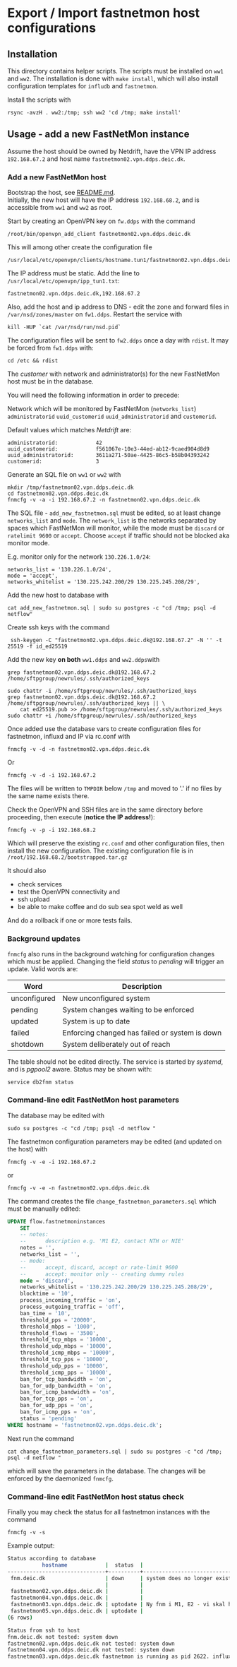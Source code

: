 
# Export / Import fastnetmon host configurations

## Installation

This directory contains helper scripts. The scripts must be installed on `ww1`
and `ww2`. The installation is done with `make install`, which will also
install configuration templates for `infludb` and `fastnetmon`.

Install the scripts with

    rsync -avzH . ww2:/tmp; ssh ww2 'cd /tmp; make install'

## Usage - add a new FastNetMon instance

Assume the host should be owned by Netdrift, have the VPN IP address
`192.168.67.2` and host name `fastnetmon02.vpn.ddps.deic.dk`.

### Add a new FastNetMon host

Bootstrap the host, see [README.md](../vagrant/README.md).          
Initially, the new host will have the IP address `192.168.68.2`, and is
accessible from `ww1` and `ww2` as root.

Start by creating an OpenVPN key on `fw.ddps` with the command

    /root/bin/openvpn_add_client fastnetmon02.vpn.ddps.deic.dk

This will among other create the configuration file

``````
/usr/local/etc/openvpn/clients/hostname.tun1/fastnetmon02.vpn.ddps.deic.dk/fastnetmon02.vpn.ddps.deic.dk.ovpn
``````

The IP address must be static. Add the line to `/usr/local/etc/openvpn/ipp_tun1.txt`:

``````
fastnetmon02.vpn.ddps.deic.dk,192.168.67.2
``````

Also, add the host and ip address to DNS - edit the zone and forward files in
`/var/nsd/zones/master` on `fw1.ddps`. Restart the service with 

``````
kill -HUP `cat /var/nsd/run/nsd.pid`
``````

The configuration files will be sent to `fw2.ddps` once a day with `rdist`. It
may be forced from `fw1.ddps` with:

    cd /etc && rdist

The _customer_ with network and administrator(s) for the new FastNetMon host
must be in the database.

You will need the following information in order to precede:

Network which will be monitored by FastNetMon (`networks_list`)
`administratorid` `uuid_customerid` `uuid_administratorid` and `customerid`.

Default values which matches _Netdrift_ are:

``````
administratorid:            42
uuid_customerid:            f561067e-10e3-44ed-ab12-9caed904d8d9
uuid_administratorid:       3611a271-50ae-4425-86c5-b58b04393242
customerid:                 3
``````

Generate an SQL file on `ww1` or `ww2` with 

    mkdir /tmp/fastnetmon02.vpn.ddps.deic.dk    
    cd fastnetmon02.vpn.ddps.deic.dk
    fnmcfg -v -a -i 192.168.67.2 -n fastnetmon02.vpn.ddps.deic.dk

The SQL file - `add_new_fastnetmon.sql` must be edited, so at least change
`networks_list` and `mode`. The `network_list` is the networks separated by
spaces which FastNetMon will monitor, while the mode must be `discard` or
`ratelimit 9600` or `accept`. Choose `accept` if traffic should not be blocked
aka monitor mode.

E.g. monitor only for the network `130.226.1.0/24`:

```````
networks_list = '130.226.1.0/24',
mode = 'accept',
networks_whitelist = '130.225.242.200/29 130.225.245.208/29',
```````

Add the new host to database with 

    cat add_new_fastnetmon.sql | sudo su postgres -c "cd /tmp; psql -d netflow"

Create ssh keys with the command

     ssh-keygen -C "fastnetmon02.vpn.ddps.deic.dk@192.168.67.2" -N '' -t 25519 -f id_ed25519

Add the new key **on both** `ww1.ddps` and `ww2.ddps`with

``````
grep fastnetmon02.vpn.ddps.deic.dk@192.168.67.2 /home/sftpgroup/newrules/.ssh/authorized_keys

sudo chattr -i /home/sftpgroup/newrules/.ssh/authorized_keys
grep fastnetmon02.vpn.ddps.deic.dk@192.168.67.2 /home/sftpgroup/newrules/.ssh/authorized_keys || \
    cat ed25519.pub >> /home/sftpgroup/newrules/.ssh/authorized_keys
sudo chattr +i /home/sftpgroup/newrules/.ssh/authorized_keys
``````

Once added use the database vars to create configuration files for fastnetmon,
influxd and IP via rc.conf with

    fnmcfg -v -d -n fastnetmon02.vpn.ddps.deic.dk

Or

    fnmcfg -v -d -i 192.168.67.2

The files will be written to `TMPDIR` below `/tmp` and moved to '.' if no files by the same name exists there.

Check the OpenVPN and SSH files are in the same directory before proceeding,
then execute (**notice the IP address!**):

    fnmcfg -v -p -i 192.168.68.2

Which will preserve the existing `rc.conf` and other configuration files,
then install the new configuration. The existing configuration file is in `/root/192.168.68.2/bootstrapped.tar.gz`

It should also

  - check services
  - test the OpenVPN connectivity and
  - ssh upload
  - be able to make coffee and do sub sea spot weld as well

And do a rollback if one or more tests fails.

### Background updates

`fnmcfg` also runs in the background watching for configuration changes which
must be applied. Changing the field _status_ to _pending_ will trigger an update. Valid words are:

| Word           | Description |
| -------------- | ----------- |
| unconfigured   | New unconfigured system |
| pending        | System changes waiting to be enforced |
| updated        | System is up to date |
| failed         | Enforcing changed has failed or system is down |
| shotdown       | System deliberately out of reach |

The table should not be edited directly. The service is started by _systemd_,
and is _pgpool2_ aware. Status may be shown with:

    service db2fnm status

### Command-line edit FastNetMon host parameters

The database may be edited with

    sudo su postgres -c "cd /tmp; psql -d netflow "

The fastnetmon configuration parameters may be edited (and updated on the host) with

    fnmcfg -v -e -i 192.168.67.2

or

    fnmcfg -v -e -n fastnetmon02.vpn.ddps.deic.dk

The command creates the file `change_fastnetmon_parameters.sql` which must be
manually edited:

````````sql
UPDATE flow.fastnetmoninstances
    SET
    -- notes:
    --      description e.g. 'M1 E2, contact NTH or NIE'
    notes = '',
    networks_list = '',
    -- mode:
    --      accept, discard, accept or rate-limit 9600
    --      accept: monitor only -- creating dummy rules
    mode = 'discard',
    networks_whitelist = '130.225.242.200/29 130.225.245.208/29',
    blocktime = '10',
    process_incoming_traffic = 'on',
    process_outgoing_traffic = 'off',
    ban_time = '10',
    threshold_pps = '20000',
    threshold_mbps = '1000',
    threshold_flows = '3500',
    threshold_tcp_mbps = '10000',
    threshold_udp_mbps = '10000',
    threshold_icmp_mbps = '10000',
    threshold_tcp_pps = '10000',
    threshold_udp_pps = '10000',
    threshold_icmp_pps = '10000',
    ban_for_tcp_bandwidth = 'on',
    ban_for_udp_bandwidth = 'on',
    ban_for_icmp_bandwidth = 'on',
    ban_for_tcp_pps = 'on',
    ban_for_udp_pps = 'on',
    ban_for_icmp_pps = 'on',
    status = 'pending'
WHERE hostname = 'fastnetmon02.vpn.ddps.deic.dk';
````````

Next run the command

    cat change_fastnetmon_parameters.sql | sudo su postgres -c "cd /tmp; psql -d netflow "

which will save the parameters in the database. The changes will be enforced by the daemonized `fnmcfg`.

### Command-line edit FastNetMon host status check

Finally you may check the status for all fastnetmon instances with the command

    fnmcfg -v -s

Example output:

````````bash
Status according to database
           hostname            |  status  |                               notes
-------------------------------+----------+--------------------------------------------------------------------
 fnm.deic.dk                   | down     | system does no longer exist
                               |          |
 fastnetmon02.vpn.ddps.deic.dk |          |
 fastnetmon04.vpn.ddps.deic.dk |          |
 fastnetmon03.vpn.ddps.deic.dk | uptodate | Ny fnm i M1, E2 - vi skal have fundet en anvendelse og net til den
 fastnetmon05.vpn.ddps.deic.dk | uptodate |
(6 rows)

Status from ssh to host
fnm.deic.dk not tested: system down
fastnetmon02.vpn.ddps.deic.dk not tested: system down
fastnetmon04.vpn.ddps.deic.dk not tested: system down
fastnetmon03.vpn.ddps.deic.dk fastnetmon is running as pid 2622. influxd is running as pid 2612.
````````

